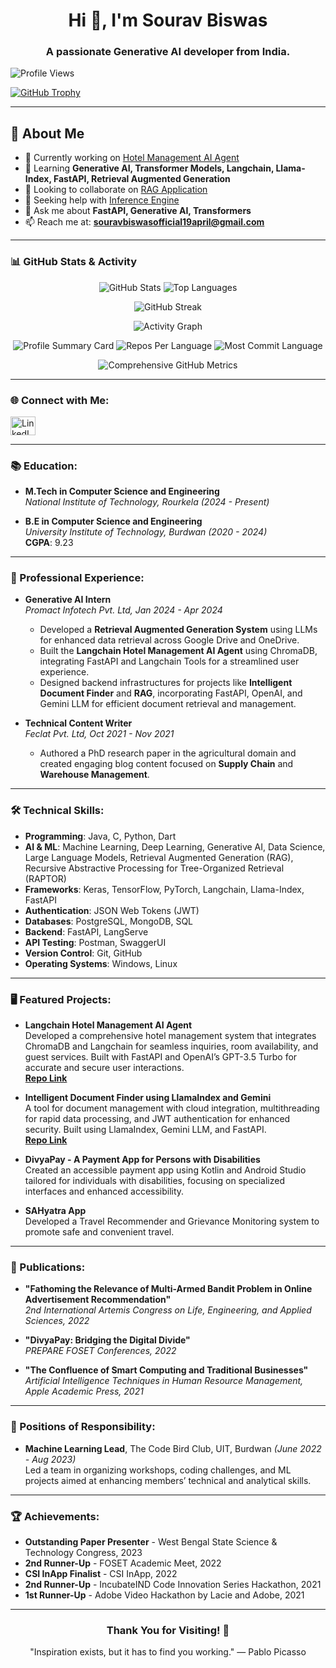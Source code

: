 <h1 align="center">Hi 👋, I'm Sourav Biswas</h1>
<h3 align="center">A passionate Generative AI developer from India.</h3>

<p align="left"> <img src="https://komarev.com/ghpvc/?username=souravbiswas19&label=Profile%20views&color=0e75b6&style=flat" alt="Profile Views" /> </p>

<p align="left">
  <a href="https://github.com/ryo-ma/github-profile-trophy">
    <img src="https://github-profile-trophy.vercel.app/?username=souravbiswas19&theme=gruvbox&no-bg=true&no-frame=true&margin-w=15&margin-h=15" alt="GitHub Trophy" />
  </a>
</p>

---

## 🚀 About Me
- 🔭 Currently working on [Hotel Management AI Agent](https://github.com/souravbiswas19/Hotel-Management-AI-Agent)
- 🌱 Learning **Generative AI, Transformer Models, Langchain, Llama-Index, FastAPI, Retrieval Augmented Generation**
- 👯 Looking to collaborate on [RAG Application](https://github.com/souravbiswas19/Legal-Retrieval-Augmented-Generation)
- 🤝 Seeking help with [Inference Engine](https://github.com/souravbiswas19/Legal-Research-Inference-Engine)
- 💬 Ask me about **FastAPI, Generative AI, Transformers**
- 📫 Reach me at: **souravbiswasofficial19april@gmail.com**

---

<h3 align="left">📊 GitHub Stats & Activity</h3>
<p align="center">
  <img src="https://github-readme-stats.vercel.app/api?username=souravbiswas19&show_icons=true&theme=radical" alt="GitHub Stats" />
  <img src="https://github-readme-stats.vercel.app/api/top-langs/?username=souravbiswas19&layout=compact&theme=radical" alt="Top Languages" />
</p>

<p align="center">
  <img src="https://github-readme-streak-stats.herokuapp.com/?user=souravbiswas19&theme=radical" alt="GitHub Streak" />
</p>

<p align="center">
  <img src="https://activity-graph.herokuapp.com/graph?username=souravbiswas19&theme=rogue" alt="Activity Graph" />
</p>


<p align="center">
  <!-- GitHub Profile Summary Cards -->
  <img src="https://github-profile-summary-cards.vercel.app/api/cards/profile-details?username=souravbiswas19&theme=radical" alt="Profile Summary Card" />
  <img src="https://github-profile-summary-cards.vercel.app/api/cards/repos-per-language?username=souravbiswas19&theme=radical" alt="Repos Per Language" />
  <img src="https://github-profile-summary-cards.vercel.app/api/cards/most-commit-language?username=souravbiswas19&theme=radical" alt="Most Commit Language" />
</p>

<p align="center">
  <!-- GitHub Metrics (for a comprehensive profile report) -->
  <img src="https://metrics.lecoq.io/souravbiswas19?template=classic&isocalendar=1&languages=1&introduction=1&stars=1&followup=1&achievements=1&activity=1&repositories=1&projects=1&repositories=100&activity.limit=5&activity.days=14&activity.filter=all&isocalendar.duration=full-year&config.timezone=Asia%2FCalcutta" alt="Comprehensive GitHub Metrics" />
</p>

---

<h3 align="left">🌐 Connect with Me:</h3>
<p align="left">
  <a href="https://linkedin.com/in/sourav-biswas-ml-ai-dl" target="blank">
    <img align="center" src="https://raw.githubusercontent.com/rahuldkjain/github-profile-readme-generator/master/src/images/icons/Social/linked-in-alt.svg" alt="LinkedIn" height="30" width="40" />
  </a>
</p>

---

<h3 align="left">📚 Education:</h3>

- **M.Tech in Computer Science and Engineering**  
  *National Institute of Technology, Rourkela* *(2024 - Present)*

- **B.E in Computer Science and Engineering**  
  *University Institute of Technology, Burdwan* *(2020 - 2024)*  
  **CGPA**: 9.23

---

<h3 align="left">💼 Professional Experience:</h3>

- **Generative AI Intern**  
  *Promact Infotech Pvt. Ltd, Jan 2024 - Apr 2024*  
  - Developed a **Retrieval Augmented Generation System** using LLMs for enhanced data retrieval across Google Drive and OneDrive.
  - Built the **Langchain Hotel Management AI Agent** using ChromaDB, integrating FastAPI and Langchain Tools for a streamlined user experience.
  - Designed backend infrastructures for projects like **Intelligent Document Finder** and **RAG**, incorporating FastAPI, OpenAI, and Gemini LLM for efficient document retrieval and management.

- **Technical Content Writer**  
  *Feclat Pvt. Ltd, Oct 2021 - Nov 2021*  
  - Authored a PhD research paper in the agricultural domain and created engaging blog content focused on **Supply Chain** and **Warehouse Management**.

---

<h3 align="left">🛠️ Technical Skills:</h3>

- **Programming**: Java, C, Python, Dart
- **AI & ML**: Machine Learning, Deep Learning, Generative AI, Data Science, Large Language Models, Retrieval Augmented Generation (RAG), Recursive Abstractive Processing for Tree-Organized Retrieval (RAPTOR)
- **Frameworks**: Keras, TensorFlow, PyTorch, Langchain, Llama-Index, FastAPI
- **Authentication**: JSON Web Tokens (JWT)
- **Databases**: PostgreSQL, MongoDB, SQL
- **Backend**: FastAPI, LangServe
- **API Testing**: Postman, SwaggerUI
- **Version Control**: Git, GitHub
- **Operating Systems**: Windows, Linux

---

<h3 align="left">🖥️ Featured Projects:</h3>

- **Langchain Hotel Management AI Agent**  
  Developed a comprehensive hotel management system that integrates ChromaDB and Langchain for seamless inquiries, room availability, and guest services. Built with FastAPI and OpenAI’s GPT-3.5 Turbo for accurate and secure user interactions.  
  **[Repo Link](https://github.com/souravbiswas19/Hotel-Management-AI-Agent)**

- **Intelligent Document Finder using LlamaIndex and Gemini**  
  A tool for document management with cloud integration, multithreading for rapid data processing, and JWT authentication for enhanced security. Built using LlamaIndex, Gemini LLM, and FastAPI.  
  **[Repo Link](https://github.com/souravbiswas19/Legal-Retrieval-Augmented-Generation)**

- **DivyaPay - A Payment App for Persons with Disabilities**  
  Created an accessible payment app using Kotlin and Android Studio tailored for individuals with disabilities, focusing on specialized interfaces and enhanced accessibility.

- **SAHyatra App**  
  Developed a Travel Recommender and Grievance Monitoring system to promote safe and convenient travel.  

---

<h3 align="left">📜 Publications:</h3>

- **"Fathoming the Relevance of Multi-Armed Bandit Problem in Online Advertisement Recommendation"**  
  *2nd International Artemis Congress on Life, Engineering, and Applied Sciences, 2022*

- **"DivyaPay: Bridging the Digital Divide"**  
  *PREPARE FOSET Conferences, 2022*

- **"The Confluence of Smart Computing and Traditional Businesses"**  
  *Artificial Intelligence Techniques in Human Resource Management, Apple Academic Press, 2021*


---

<h3 align="left">🏅 Positions of Responsibility:</h3>

- **Machine Learning Lead**, The Code Bird Club, UIT, Burdwan *(June 2022 - Aug 2023)*  
  Led a team in organizing workshops, coding challenges, and ML projects aimed at enhancing members’ technical and analytical skills.

---

<h3 align="left">🏆 Achievements:</h3>

- **Outstanding Paper Presenter** - West Bengal State Science & Technology Congress, 2023
- **2nd Runner-Up** - FOSET Academic Meet, 2022
- **CSI InApp Finalist** - CSI InApp, 2022
- **2nd Runner-Up** - IncubateIND Code Innovation Series Hackathon, 2021
- **1st Runner-Up** - Adobe Video Hackathon by Lacie and Adobe, 2021




---

<h3 align="center">Thank You for Visiting! 🙏</h3>
<p align="center">"Inspiration exists, but it has to find you working." — Pablo Picasso</p>
